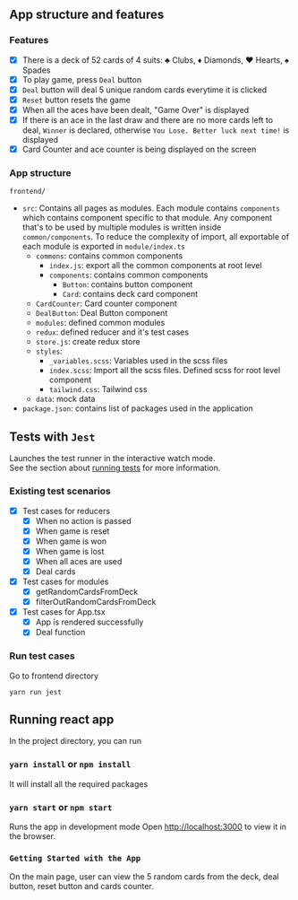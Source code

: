 ## App structure and features

### Features

- [x] There is a deck of 52 cards of 4 suits: ♣ Clubs, ♦ Diamonds, ♥ Hearts, ♠ Spades
- [x] To play game, press `Deal` button
- [x] `Deal` button will deal 5 unique random cards everytime it is clicked
- [x] `Reset` button resets the game
- [x] When all the aces have been dealt, "Game Over" is displayed
- [x] If there is an ace in the last draw and there are no more cards left to deal, `Winner` is declared, otherwise `You Lose. Better luck next time!` is displayed
- [x] Card Counter and ace counter is being displayed on the screen

### App structure

`frontend/`

- `src`: Contains all pages as modules. Each module contains `components` which contains component specific to that module. Any component that's to be used by multiple modules is written inside `common/components`. To reduce the complexity of import, all exportable of each module is exported in `module/index.ts`
  - `commons`: contains common components
    - `index.js`: export all the common components at root level
    - `components`: contains common components
      - `Button`: contains button component
      - `Card`: contains deck card component
  - `CardCounter`: Card counter component
  - `DealButton`: Deal Button component
  - `modules`: defined common modules
  - `redux`: defined reducer and it's test cases
  - `store.js`: create redux store
  - `styles`:
    - `_variables.scss`: Variables used in the scss files
    - `index.scss`: Import all the scss files. Defined scss for root level component
    - `tailwind.css`: Tailwind css
  - `data`: mock data
- `package.json`: contains list of packages used in the application

## Tests with `Jest`

Launches the test runner in the interactive watch mode.\
See the section about [running tests](https://facebook.github.io/create-react-app/docs/running-tests) for more information.

### Existing test scenarios

- [x] Test cases for reducers
  - [x] When no action is passed
  - [x] When game is reset
  - [x] When game is won
  - [x] When game is lost
  - [x] When all aces are used
  - [x] Deal cards
- [x] Test cases for modules
  - [x] getRandomCardsFromDeck
  - [x] filterOutRandomCardsFromDeck
- [x] Test cases for App.tsx
  - [x] App is rendered successfully
  - [x] Deal function

### Run test cases

Go to frontend directory

`yarn run jest`

## Running react app

In the project directory, you can run

### `yarn install` or `npm install`

It will install all the required packages

### `yarn start` or `npm start`

Runs the app in development mode
Open [http://localhost:3000](http://localhost:3000) to view it in the browser.

### `Getting Started with the App`

On the main page, user can view the 5 random cards from the deck, deal button, reset button and cards counter.
